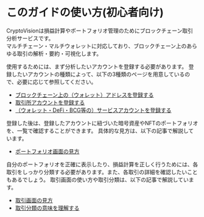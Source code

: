 # このガイドの使い方(初心者向け)

CryptoVisionは損益計算やポートフォリオ管理のためにブロックチェーン取引分析サービスです。  
マルチチェーン・マルチウォレットに対応しており、ブロックチェーン上のあらゆる取引の解析・要約・可視化します。

使用するためには、まず分析したいアカウントを登録する必要があります。
登録したいアカウントの種類によって、以下の3種類のページを用意しているので、必要に応じて参照してください。

- [ブロックチェーン上の（ウォレット）アドレスを登録する](./account-chain.md)
- [取引所アカウントを登録する](./account-exchange.md)
- [（ウォレット・DeFi・BCG等の）サービスアカウントを登録する](./account-service.md)

登録した後は、登録したアカウントに紐づいた暗号資産やNFTのポートフォリオを、一覧で確認することができます。
具体的な見方は、以下の記事で解説しています。

- [ポートフォリオ画面の見方](./portfolio.md)

自分のポートフォリオを正確に表示したり、損益計算を正しく行うためには、各取引をしっかり分類する必要があります。また、各取引の詳細を確認したいこともあるでしょう。
取引画面の使い方や取引分類は、以下の記事で解説しています。

- [取引画面の見方](./transaction-window.md)
- [取引分類の意味を理解する](./transaction-journal.md)





